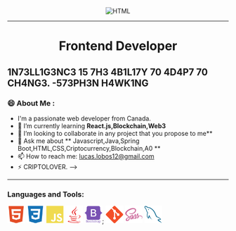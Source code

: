 

<div align="center">
<img src="https://media.giphy.com/media/588BccbSfHjvntvps6/giphy-downsized.gif" title="HTML5" alt="HTML" width="500" height="300">
</div>

--- 

###    <h1 align="center">Frontend Developer</h1>
###   <h2>1N73LL1G3NC3 15 7H3 4B1L17Y 70 4D4P7 70 CH4NG3. -573PH3N H4WK1NG</h2>
 

### 😄 About Me :
-  I'm a passionate web developer from Canada.
- 🌱 I’m currently learning **React.js,Blockchain,Web3**
- 👯 I’m looking to collaborate in any project that you propose to me**
- 💬 Ask me about ** Javascript,Java,Spring Boot,HTML,CSS,Criptocurrency,Blockchain,A0 **
- 📫 How to reach me: lucas.lobos12@gmail.com
- ⚡ CRIPTOLOVER.
-->
    
--- 
<div align="left">
    <h3>Languages and Tools:</h3>
<div>
<img src="https://github.com/devicons/devicon/blob/master/icons/html5/html5-plain.svg" title="HTML5" alt="HTML" width="40" height="40">
<img src="https://github.com/devicons/devicon/blob/master/icons/css3/css3-plain.svg" title="CSS3" alt="CSS" width="40" height="40">
<img src="https://github.com/devicons/devicon/blob/master/icons/javascript/javascript-plain.svg" title="Javascript" alt="Javascript" width="40" height="40">
<img src="https://github.com/devicons/devicon/blob/master/icons/java/java-plain.svg" title="Java" alt="Java" width="40" height="40">
<img src="https://github.com/devicons/devicon/blob/master/icons/bootstrap/bootstrap-plain-wordmark.svg" title="Bootstrap" alt="Bootstrap" width="40" height="40">;
<img src="https://github.com/devicons/devicon/blob/master/icons/git/git-plain.svg" title="GIT" alt="GIT" width="40" height="40">
<img src="https://github.com/devicons/devicon/blob/master/icons/sass/sass-original.svg" title="SASS" alt="SASS" width="40" height="40">
<img src="https://github.com/devicons/devicon/blob/master/icons/mysql/mysql-plain.svg" title="MySQL" alt="MySQL" width="40" height="40">
</div>
<img src="https://media.giphy.com/media/588BccbSfHjvntvps6/giphy.gif" alt="">
</div>
